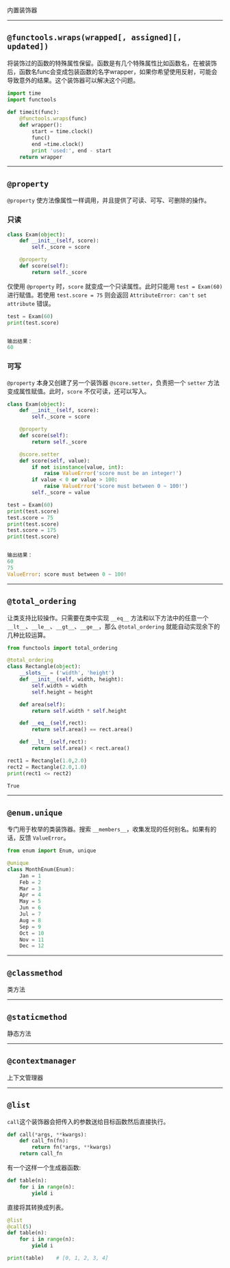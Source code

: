 内置装饰器

***

## `@functools.wraps(wrapped[, assigned][, updated])`

将装饰过的函数的特殊属性保留。函数是有几个特殊属性比如函数名，在被装饰后，函数名func会变成包装函数的名字wrapper，如果你希望使用反射，可能会导致意外的结果。这个装饰器可以解决这个问题。

```python
import time
import functools
 
def timeit(func):
    @functools.wraps(func)
    def wrapper():
        start = time.clock()
        func()
        end =time.clock()
        print 'used:', end - start
    return wrapper
```



***

## `@property`

`@property` 使方法像属性一样调用，并且提供了可读、可写、可删除的操作。

### 只读

```python
class Exam(object):
    def __init__(self, score):
        self._score = score

    @property
    def score(self):
        return self._score
```

仅使用 `@property` 时，`score` 就变成一个只读属性。此时只能用 `test = Exam(60)` 进行赋值。若使用 `test.score = 75` 则会返回 `AttributeError: can't set attribute` 错误。

```python
test = Exam(60)
print(test.score)


输出结果：
60
```

### 可写

`@property` 本身又创建了另一个装饰器 `@score.setter`，负责把一个 `setter` 方法变成属性赋值。此时，`score` 不仅可读，还可以写入。

```python
class Exam(object):
    def __init__(self, score):
        self._score = score

    @property
    def score(self):
        return self._score

    @score.setter
    def score(self, value):
        if not isinstance(value, int):
            raise ValueError('score must be an integer!')
        if value < 0 or value > 100:
            raise ValueError('score must between 0 ~ 100!')
        self._score = value
```

```python
test = Exam(60)
print(test.score)
test.score = 75
print(test.score)
test.score = 175
print(test.score)


输出结果：
60
75
ValueError: score must between 0 ~ 100!
```

***

## `@total_ordering`

让类支持比较操作。只需要在类中实现 `__eq__` 方法和以下方法中的任意一个 `__lt__`、`__le__`、`__gt__`、`__ge__`，那么 `@total_ordering` 就能自动实现余下的几种比较运算。

```python
from functools import total_ordering

@total_ordering
class Rectangle(object):
    __slots__ = ('width', 'height')
    def __init__(self, width, height):
        self.width = width
        self.height = height

    def area(self):
        return self.width * self.height

    def __eq__(self,rect):
        return self.area() == rect.area()

    def __lt__(self,rect):
        return self.area() < rect.area()
```

```python
rect1 = Rectangle(1.0,2.0)
rect2 = Rectangle(2.0,1.0)
print(rect1 <= rect2)
```

```bash
True
```

***

## `@enum.unique`

专门用于枚举的类装饰器。搜索 `__members__`，收集发现的任何别名。如果有的话，反馈 `ValueError`。

```python
from enum import Enum, unique

@unique
class MonthEnum(Enum):
    Jan = 1
    Feb = 2
    Mar = 3
    Apr = 4
    May = 5
    Jun = 6
    Jul = 7
    Aug = 8
    Sep = 9
    Oct = 10
    Nov = 11
    Dec = 12
```

***

## `@classmethod`

类方法

***

## `@staticmethod`

静态方法

***

## `@contextmanager`

上下文管理器

***

## `@list`

`call`这个装饰器会把传入的参数送给目标函数然后直接执行。

```python
def call(*args, **kwargs):
    def call_fn(fn):
        return fn(*args, **kwargs)
    return call_fn
```

有一个这样一个生成器函数:

```python
def table(n):
    for i in range(n):
        yield i
```

直接将其转换成列表。

```python
@list
@call(5)
def table(n):
    for i in range(n):
        yield i

print(table)	# [0, 1, 2, 3, 4]
```

